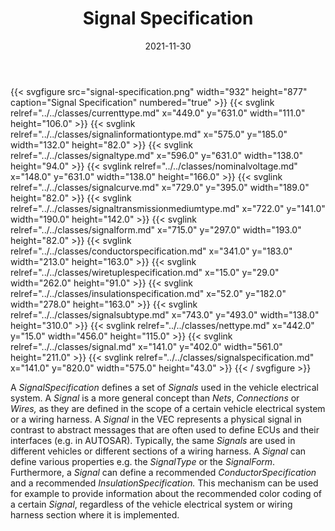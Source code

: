 ﻿---
title: Signal Specification
toc: false
type: specs
layout: diagram
date: "2021-11-30"
draft: false
specification: VEC
version: 2.0.0-rc1
documentType: "Recommendation"
elementType: Diagram
classes:
  - CurrentType
  - SignalInformationType
  - SignalType
  - NominalVoltage
  - SignalCurve
  - SignalTransmissionMediumType
  - SignalForm
  - ConductorSpecification
  - WireTupleSpecification
  - InsulationSpecification
  - SignalSubType
  - NetType
  - Signal
  - SignalSpecification
menu:
  VEC-2.0.0-rc1:    
    parent: connectivity
    identifier: connectivity/signal-specification
    weight: 1010001 

# Prev/next pager order (if `docs_section_pager` enabled in `params.toml`)
weight: 1010001
---
{{< svgfigure src="signal-specification.png" width="932" height="877" caption="Signal Specification" numbered="true" >}}
  {{< svglink relref="../../classes/currenttype.md" x="449.0" y="631.0" width="111.0" height="106.0" >}}
  {{< svglink relref="../../classes/signalinformationtype.md" x="575.0" y="185.0" width="132.0" height="82.0" >}}
  {{< svglink relref="../../classes/signaltype.md" x="596.0" y="631.0" width="138.0" height="94.0" >}}
  {{< svglink relref="../../classes/nominalvoltage.md" x="148.0" y="631.0" width="138.0" height="166.0" >}}
  {{< svglink relref="../../classes/signalcurve.md" x="729.0" y="395.0" width="189.0" height="82.0" >}}
  {{< svglink relref="../../classes/signaltransmissionmediumtype.md" x="722.0" y="141.0" width="190.0" height="142.0" >}}
  {{< svglink relref="../../classes/signalform.md" x="715.0" y="297.0" width="193.0" height="82.0" >}}
  {{< svglink relref="../../classes/conductorspecification.md" x="341.0" y="183.0" width="213.0" height="163.0" >}}
  {{< svglink relref="../../classes/wiretuplespecification.md" x="15.0" y="29.0" width="262.0" height="91.0" >}}
  {{< svglink relref="../../classes/insulationspecification.md" x="52.0" y="182.0" width="278.0" height="163.0" >}}
  {{< svglink relref="../../classes/signalsubtype.md" x="743.0" y="493.0" width="138.0" height="310.0" >}}
  {{< svglink relref="../../classes/nettype.md" x="442.0" y="15.0" width="456.0" height="115.0" >}}
  {{< svglink relref="../../classes/signal.md" x="141.0" y="402.0" width="561.0" height="211.0" >}}
  {{< svglink relref="../../classes/signalspecification.md" x="141.0" y="820.0" width="575.0" height="43.0" >}}
{{< / svgfigure >}}
<p> A <i>SignalSpecification </i>defines a set of <i>Signals</i> used in the vehicle electrical system. A <i>Signal </i>is a more general concept than <i>Nets</i>, <i>Connections</i> or <i>Wires, </i>as they are defined in the scope of a certain vehicle electrical system or a wiring harness. A <i>Signal </i>in the VEC&#160;represents a physical signal in contrast to abstract messages that are often used to define ECUs and their interfaces (e.g. in AUTOSAR). Typically, the same <i>Signals </i>are used in different vehicles or different sections of a wiring harness. A <i>Signal </i>can define various properties e.g. the <i>SignalType</i> or the <i>SignalForm</i>. Furthermore, a <i>Signal </i>can define a recommended <i>ConductorSpecification</i> and a recommended <i>InsulationSpecification. </i>This mechanism can be used for example to provide information about the recommended color coding of a certain <i>Signal</i>, regardless of the vehicle electrical system or wiring harness section where it is implemented.      </p>